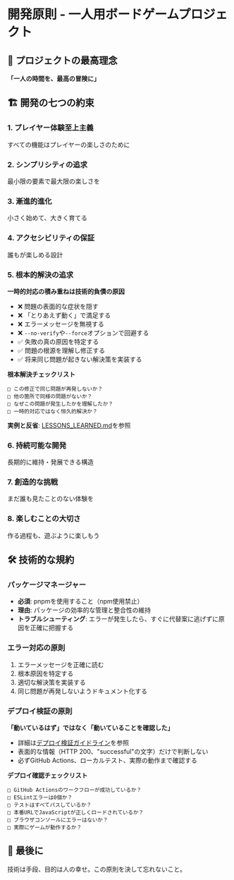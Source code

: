 # 開発原則 - 一人用ボードゲームプロジェクト

## 🎯 プロジェクトの最高理念
**「一人の時間を、最高の冒険に」**

## 🏗️ 開発の七つの約束

### 1. プレイヤー体験至上主義
すべての機能はプレイヤーの楽しさのために

### 2. シンプリシティの追求
最小限の要素で最大限の楽しさを

### 3. 漸進的進化
小さく始めて、大きく育てる

### 4. アクセシビリティの保証
誰もが楽しめる設計

### 5. 根本的解決の追求
**一時的対応の積み重ねは技術的負債の原因**
- ❌ 問題の表面的な症状を隠す
- ❌ 「とりあえず動く」で満足する  
- ❌ エラーメッセージを無視する
- ❌ `--no-verify`や`--force`オプションで回避する
- ✅ 失敗の真の原因を特定する
- ✅ 問題の根源を理解し修正する
- ✅ 将来同じ問題が起きない解決策を実装する

**根本解決チェックリスト**
```
□ この修正で同じ問題が再発しないか？
□ 他の箇所で同様の問題がないか？
□ なぜこの問題が発生したかを理解したか？
□ 一時的対応ではなく恒久的解決か？
```

**実例と反省**: [LESSONS_LEARNED.md](./LESSONS_LEARNED.md)を参照

### 6. 持続可能な開発
長期的に維持・発展できる構造

### 7. 創造的な挑戦
まだ誰も見たことのない体験を

### 8. 楽しむことの大切さ
作る過程も、遊ぶように楽しもう

## 🛠️ 技術的な規約

### パッケージマネージャー
- **必須**: pnpmを使用すること（npm使用禁止）
- **理由**: パッケージの効率的な管理と整合性の維持
- **トラブルシューティング**: エラーが発生したら、すぐに代替案に逃げずに原因を正確に把握する

### エラー対応の原則
1. エラーメッセージを正確に読む
2. 根本原因を特定する
3. 適切な解決策を実装する
4. 同じ問題が再発しないようドキュメント化する

### デプロイ検証の原則
**「動いているはず」ではなく「動いていることを確認した」**
- 詳細は[デプロイ検証ガイドライン](./DEPLOYMENT_VERIFICATION_GUIDE.md)を参照
- 表面的な情報（HTTP 200、"successful"の文字）だけで判断しない
- 必ずGitHub Actions、ローカルテスト、実際の動作まで確認する

**デプロイ確認チェックリスト**
```
□ GitHub Actionsのワークフローが成功しているか？
□ ESLintエラーは0個か？
□ テストはすべてパスしているか？
□ 本番URLでJavaScriptが正しくロードされているか？
□ ブラウザコンソールにエラーはないか？
□ 実際にゲームが動作するか？
```

## 💫 最後に
技術は手段、目的は人の幸せ。この原則を決して忘れないこと。